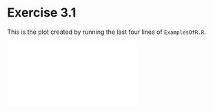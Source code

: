# Exercise 3.1

This is the plot created by running the last four lines of `ExamplesOfR.R`.

![temp plot](temp.pdf)


